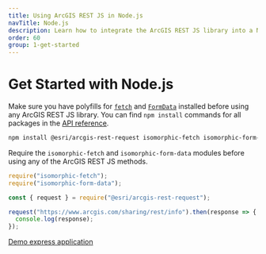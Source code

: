 ```yaml
---
title: Using ArcGIS REST JS in Node.js
navTitle: Node.js
description: Learn how to integrate the ArcGIS REST JS library into a Node.js app.
order: 60
group: 1-get-started
---
```


# Get Started with Node.js

Make sure you have polyfills for [`fetch`](https://github.com/matthew-andrews/isomorphic-fetch) and [`FormData`](https://github.com/form-data/isomorphic-form-data) installed before using any ArcGIS REST JS library. You can find `npm install` commands for all packages in the [API reference](../../api).

```bash
npm install @esri/arcgis-rest-request isomorphic-fetch isomorphic-form-data
```

Require the `isomorphic-fetch` and `isomorphic-form-data` modules before using any of the ArcGIS REST JS methods.

```js
require("isomorphic-fetch");
require("isomorphic-form-data");

const { request } = require("@esri/arcgis-rest-request");

request("https://www.arcgis.com/sharing/rest/info").then(response => {
  console.log(response);
});
```

[Demo express application](https://github.com/Esri/arcgis-rest-js/tree/master/demos/express)
